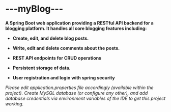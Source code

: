 <h1>---myBlog---</h1>

<strong>
A Spring Boot web application providing a RESTful API backend for a blogging platform. It handles all core blogging features including:
  
- Create, edit, and delete blog posts.
- Write, edit and delete comments about the posts.
- REST API endpoints for CRUD operations
- Persistent storage of data.

- User registration and login with spring security
</strong>


_Please edit application.properties file accordingly (available within the project). Create MySQL database (or configure any other), and add database credentials via environment variables of the IDE to get this project working._
